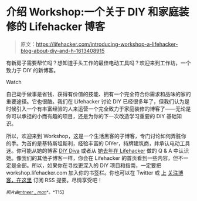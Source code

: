 # 介绍 Workshop:一个关于 DIY 和家庭装修的 Lifehacker 博客

> 原文：<https://lifehacker.com/introducing-workshop-a-lifehacker-blog-about-diy-and-h-1613408915>

有新房子需要帮忙吗？想知道手头工作的最佳电动工具吗？欢迎来到工作坊，一个致力于 DIY 的新博客。

Watch

自己动手做事是省钱、获得有价值的技能、拥有一个完全符合你需求和品味的家的重要途径。它也很酷。我们在 Lifehacker 讨论 DIY 已经很多年了，但我们认为是时候引入一个有丰富经验的人来运营一个完全致力于家庭装修的博客了——无论是你可以承担的小而有趣的项目，还是为你的下一次改造学习重要的 DIY 基础知识。

所以，欢迎来到 Workshop，这是一个生活黑客的子博客，专门讨论如何弄脏你的手。为首的是基特斯坦斯利，经验丰富的 DIYer，持牌建筑商，并承认电动工具迷。你可能从她的博客 [DIY Diva](http://diydiva.net/) 或者从 [她去年在 Lifehacker](https://lifehacker.com/ask-an-expert-all-about-diy-home-renovation-1201513058) 做的 Q & A 中认识她。像我们的其他子博客一样，你会在 Lifehacker 的首页看到一些内容，但不一定是全部。所以，如果你在寻找更深入的 DIY 项目和指南，一定要把 workshop.lifehacker.com 加入你的书签栏。你也可以在 Twitter 或 [上](http://workshop.lifehacker.com/rss) [关注博客，在这里](https://twitter.com/workshopLH) 订阅 RSS 提要。尽情享受吧！

<small>*照片由*</small>[<small>*mtneer _ man*</small>](https://www.flickr.com/photos/mtneer_man/5247813293)<small>*。*T15】</small>